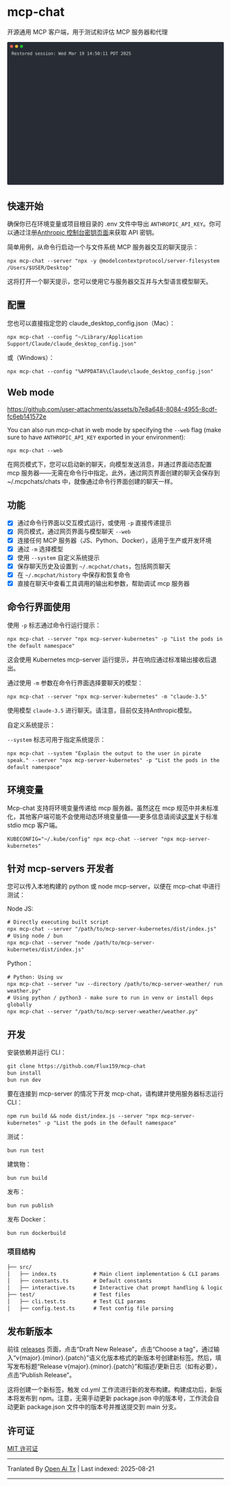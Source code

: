 # mcp-chat

开源通用 MCP 客户端，用于测试和评估 MCP 服务器和代理

<p align="center">
  <img width="600" src="https://raw.githubusercontent.com/Flux159/mcp-chat/refs/heads/main/mcpchat.svg">
</p>

## 快速开始

确保你已在环境变量或项目根目录的 .env 文件中导出 `ANTHROPIC_API_KEY`。你可以通过注册[Anthropic 控制台密钥页面](https://console.anthropic.com/settings/keys)来获取 API 密钥。

简单用例，从命令行启动一个与文件系统 MCP 服务器交互的聊天提示：

```shell
npx mcp-chat --server "npx -y @modelcontextprotocol/server-filesystem /Users/$USER/Desktop"
```
这将打开一个聊天提示，您可以使用它与服务器交互并与大型语言模型聊天。

## 配置

您也可以直接指定您的 claude_desktop_config.json（Mac）：


```shell
npx mcp-chat --config "~/Library/Application Support/Claude/claude_desktop_config.json"
```
或（Windows）：


```shell
npx mcp-chat --config "%APPDATA%\Claude\claude_desktop_config.json"
```

## Web mode

https://github.com/user-attachments/assets/b7e8a648-8084-4955-8cdf-fc6eb141572e

You can also run mcp-chat in web mode by specifying the `--web` flag (make sure to have `ANTHROPIC_API_KEY` exported in your environment):

```shell
npx mcp-chat --web
```
在网页模式下，您可以启动新的聊天，向模型发送消息，并通过界面动态配置 mcp 服务器——无需在命令行中指定。此外，通过网页界面创建的聊天会保存到 ~/.mcpchats/chats 中，就像通过命令行界面创建的聊天一样。

## 功能

- [x] 通过命令行界面以交互模式运行，或使用 `-p` 直接传递提示
- [x] 网页模式，通过网页界面与模型聊天 `--web`
- [x] 连接任何 MCP 服务器（JS、Python、Docker），适用于生产或开发环境
- [x] 通过 `-m` 选择模型
- [x] 使用 `--system` 自定义系统提示
- [x] 保存聊天历史及设置到 `~/.mcpchat/chats`，包括网页聊天
- [x] 在 `~/.mcpchat/history` 中保存和恢复命令
- [x] 直接在聊天中查看工具调用的输出和参数，帮助调试 mcp 服务器

## 命令行界面使用

使用 `-p` 标志通过命令行运行提示：


```shell
npx mcp-chat --server "npx mcp-server-kubernetes" -p "List the pods in the default namespace"
```

这会使用 Kubernetes mcp-server 运行提示，并在响应通过标准输出接收后退出。

通过使用 `-m` 参数在命令行界面选择要聊天的模型：

```shell
npx mcp-chat --server "npx mcp-server-kubernetes" -m "claude-3.5"
```

使用模型 `claude-3.5` 进行聊天。请注意，目前仅支持Anthropic模型。

自定义系统提示：

`--system` 标志可用于指定系统提示：

```shell
npx mcp-chat --system "Explain the output to the user in pirate speak." --server "npx mcp-server-kubernetes" -p "List the pods in the default namespace"
```

## 环境变量

Mcp-chat 支持将环境变量传递给 mcp 服务器。虽然这在 mcp 规范中并未标准化，其他客户端可能不会使用动态环境变量值——更多信息请阅读[这里](https://github.com/Flux159/mcp-server-kubernetes/issues/148#issuecomment-2950181666)关于标准 stdio mcp 客户端。

```shell
KUBECONFIG="~/.kube/config" npx mcp-chat --server "npx mcp-server-kubernetes"
```

## 针对 mcp-servers 开发者

您可以传入本地构建的 python 或 node mcp-server，以便在 mcp-chat 中进行测试：

Node JS:

```shell
# Directly executing built script
npx mcp-chat --server "/path/to/mcp-server-kubernetes/dist/index.js"
# Using node / bun
npx mcp-chat --server "node /path/to/mcp-server-kubernetes/dist/index.js"
```

Python：

```shell
# Python: Using uv
npx mcp-chat --server "uv --directory /path/to/mcp-server-weather/ run weather.py"
# Using python / python3 - make sure to run in venv or install deps globally
npx mcp-chat --server "/path/to/mcp-server-weather/weather.py"
```

## 开发

安装依赖并运行 CLI：

```shell
git clone https://github.com/Flux159/mcp-chat
bun install
bun run dev
```
要在连接到 mcp-server 的情况下开发 mcp-chat，请构建并使用服务器标志运行 CLI：


```shell
npm run build && node dist/index.js --server "npx mcp-server-kubernetes" -p "List the pods in the default namespace"
```
测试：


```shell
bun run test
```
建筑物：


```shell
bun run build
```
发布：


```shell
bun run publish
```
发布 Docker：


```shell
bun run dockerbuild
```

### 项目结构

```
├── src/
│   ├── index.ts            # Main client implementation & CLI params
│   ├── constants.ts        # Default constants
│   ├── interactive.ts      # Interactive chat prompt handling & logic
├── test/                   # Test files
│   ├── cli.test.ts         # Test CLI params
│   ├── config.test.ts      # Test config file parsing
```

## 发布新版本

前往 [releases](https://github.com/Flux159/mcp-chat/releases) 页面，点击“Draft New Release”，点击“Choose a tag”，通过输入“v{major}.{minor}.{patch}”语义化版本格式的新版本号创建新标签。然后，填写发布标题“Release v{major}.{minor}.{patch}”和描述/更新日志（如有必要），点击“Publish Release”。

这将创建一个新标签，触发 cd.yml 工作流进行新的发布构建。构建成功后，新版本将发布到 npm。注意，无需手动更新 package.json 中的版本号，工作流会自动更新 package.json 文件中的版本号并推送提交到 main 分支。

## 许可证

[MIT 许可证](https://github.com/Flux159/mcp-chat/blob/main/LICENSE)



---


Tranlated By [Open Ai Tx](https://github.com/OpenAiTx/OpenAiTx) | Last indexed: 2025-08-21


---